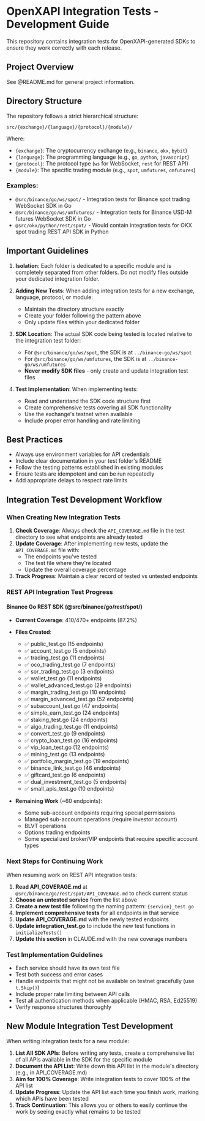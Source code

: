 # OpenXAPI Integration Tests - Development Guide

This repository contains integration tests for OpenXAPI-generated SDKs to ensure they work correctly with each release.

## Project Overview

See @README.md for general project information.

## Directory Structure

The repository follows a strict hierarchical structure:

```
src/{exchange}/{language}/{protocol}/{module}/
```

Where:
- `{exchange}`: The cryptocurrency exchange (e.g., `binance`, `okx`, `bybit`)
- `{language}`: The programming language (e.g., `go`, `python`, `javascript`)
- `{protocol}`: The protocol type (`ws` for WebSocket, `rest` for REST API)
- `{module}`: The specific trading module (e.g., `spot`, `umfutures`, `cmfutures`)

### Examples:
- `@src/binance/go/ws/spot/` - Integration tests for Binance spot trading WebSocket SDK in Go
- `@src/binance/go/ws/umfutures/` - Integration tests for Binance USD-M futures WebSocket SDK in Go
- `@src/okx/python/rest/spot/` - Would contain integration tests for OKX spot trading REST API SDK in Python

## Important Guidelines

1. **Isolation**: Each folder is dedicated to a specific module and is completely separated from other folders. Do not modify files outside your dedicated integration folder.

2. **Adding New Tests**: When adding integration tests for a new exchange, language, protocol, or module:
   - Maintain the directory structure exactly
   - Create your folder following the pattern above
   - Only update files within your dedicated folder

3. **SDK Location**: The actual SDK code being tested is located relative to the integration test folder:
   - For `@src/binance/go/ws/spot`, the SDK is at `../binance-go/ws/spot`
   - For `@src/binance/go/ws/umfutures`, the SDK is at `../binance-go/ws/umfutures`
   - **Never modify SDK files** - only create and update integration test files

4. **Test Implementation**: When implementing tests:
   - Read and understand the SDK code structure first
   - Create comprehensive tests covering all SDK functionality
   - Use the exchange's testnet when available
   - Include proper error handling and rate limiting

## Best Practices

- Always use environment variables for API credentials
- Include clear documentation in your test folder's README
- Follow the testing patterns established in existing modules
- Ensure tests are idempotent and can be run repeatedly
- Add appropriate delays to respect rate limits

## Integration Test Development Workflow

### When Creating New Integration Tests

1. **Check Coverage**: Always check the `API_COVERAGE.md` file in the test directory to see what endpoints are already tested
2. **Update Coverage**: After implementing new tests, update the `API_COVERAGE.md` file with:
   - The endpoints you've tested
   - The test file where they're located
   - Update the overall coverage percentage
3. **Track Progress**: Maintain a clear record of tested vs untested endpoints

### REST API Integration Test Progress

#### Binance Go REST SDK (@src/binance/go/rest/spot/)
- **Current Coverage**: 410/470+ endpoints (87.2%)
- **Files Created**: 
  - ✅ public_test.go (15 endpoints)
  - ✅ account_test.go (5 endpoints)
  - ✅ trading_test.go (11 endpoints)
  - ✅ oco_trading_test.go (7 endpoints)
  - ✅ sor_trading_test.go (3 endpoints)
  - ✅ wallet_test.go (11 endpoints)
  - ✅ wallet_advanced_test.go (29 endpoints)
  - ✅ margin_trading_test.go (10 endpoints)
  - ✅ margin_advanced_test.go (52 endpoints)
  - ✅ subaccount_test.go (47 endpoints)
  - ✅ simple_earn_test.go (24 endpoints)
  - ✅ staking_test.go (24 endpoints)
  - ✅ algo_trading_test.go (11 endpoints)
  - ✅ convert_test.go (9 endpoints)
  - ✅ crypto_loan_test.go (16 endpoints)
  - ✅ vip_loan_test.go (12 endpoints)
  - ✅ mining_test.go (13 endpoints)
  - ✅ portfolio_margin_test.go (19 endpoints)
  - ✅ binance_link_test.go (46 endpoints)
  - ✅ giftcard_test.go (6 endpoints)
  - ✅ dual_investment_test.go (5 endpoints)
  - ✅ small_apis_test.go (10 endpoints)

- **Remaining Work** (~60 endpoints):
  - Some sub-account endpoints requiring special permissions
  - Managed sub-account operations (require investor account)
  - BLVT operations
  - Options trading endpoints
  - Some specialized broker/VIP endpoints that require specific account types

### Next Steps for Continuing Work

When resuming work on REST API integration tests:

1. **Read API_COVERAGE.md** at `@src/binance/go/rest/spot/API_COVERAGE.md` to check current status
2. **Choose an untested service** from the list above
3. **Create a new test file** following the naming pattern: `{service}_test.go`
4. **Implement comprehensive tests** for all endpoints in that service
5. **Update API_COVERAGE.md** with the newly tested endpoints
6. **Update integration_test.go** to include the new test functions in `initializeTests()`
7. **Update this section** in CLAUDE.md with the new coverage numbers

### Test Implementation Guidelines

- Each service should have its own test file
- Test both success and error cases
- Handle endpoints that might not be available on testnet gracefully (use `t.Skip()`)
- Include proper rate limiting between API calls
- Test all authentication methods when applicable (HMAC, RSA, Ed25519)
- Verify response structures thoroughly

## New Module Integration Test Development

When writing integration tests for a new module:

1. **List All SDK APIs**: Before writing any tests, create a comprehensive list of all APIs available in the SDK for the specific module
2. **Document the API List**: Write down this API list in the module's directory (e.g., in API_COVERAGE.md)
3. **Aim for 100% Coverage**: Write integration tests to cover 100% of the API list
4. **Update Progress**: Update the API list each time you finish work, marking which APIs have been tested
5. **Track Continuation**: This allows you or others to easily continue the work by seeing exactly what remains to be tested